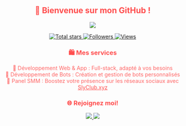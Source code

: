 <h2 align="center" style="color: #ff4d4d;">👋 Bienvenue sur mon GitHub !</h2>

<p align="center">
  <a href="https://github.com/JTLoveYou/">
    <img src="https://readme-typing-svg.herokuapp.com/?lines=Full-stack%20web%20and%20app%20developer;Experienced%20Discord%20Bot%20Dev;SMM%20Panel%20Developer;Always%20learning%20new%20things&font=Fira%20Code&center=true&width=440&height=45&color=ff4d4d&vCenter=true&size=22">
  </a>
</p>

<p align="center">
  <a href="https://github.com/JTLoveYou?tab=repositories&sort=stargazers">
    <img alt="Total stars" title="Total stars on GitHub" src="https://custom-icon-badges.herokuapp.com/badge/dynamic/json?logo=star&color=ff4d4d&labelColor=555555&label=Stars&style=for-the-badge&query=%24.stars&url=https://api.github-star-counter.workers.dev/user/JTLoveYou"/>
  </a>
  <a href="https://github.com/JTLoveYou?tab=followers">
    <img alt="Followers" title="Follow me on Github" src="https://custom-icon-badges.herokuapp.com/github/followers/JTLoveYou?color=ff4d4d&labelColor=555555&style=for-the-badge&logo=person-add&label=Follow&logoColor=white"/>
  </a>
  <a href="https://github.com/JTLoveYou/Simple-View-Counter">
    <img alt="Views" title="GitHub profile views" src="https://komarev.com/ghpvc/?username=JTLoveYou&color=ff4d4d&style=for-the-badge"/>
  </a>
</p>

<h3 align="center" style="color: #ff4d4d;">🛍️ Mes services</h3>

<p align="center" style="color: #ff6666;">
  🚀 Développement Web & App : Full-stack, adapté à vos besoins<br>
  🤖 Développement de Bots  : Création et gestion de bots personnalisés<br>
  💼 Panel SMM : Boostez votre présence sur les réseaux sociaux avec <a href="https://slyclub.xyz/" style="color: #ff4d4d;">SlyClub.xyz</a>
</p>

<h3 align="center" style="color: #ff4d4d;">🌐 Rejoignez moi!</h3>

<p align="center">
  <a href="https://discord.gg/slyclub" target="_blank">
    <img src="https://img.shields.io/badge/SlyClub-7289DA?style=for-the-badge&logo=discord&logoColor=white&color=ff4d4d">
  </a>
  <a href="https://discord.gg/XyaZy4jeH3" target="_blank">
    <img src="https://img.shields.io/badge/SlyClub%20SMM-7289DA?style=for-the-badge&logo=discord&logoColor=white&color=ff4d4d">
  </a>
</p>

